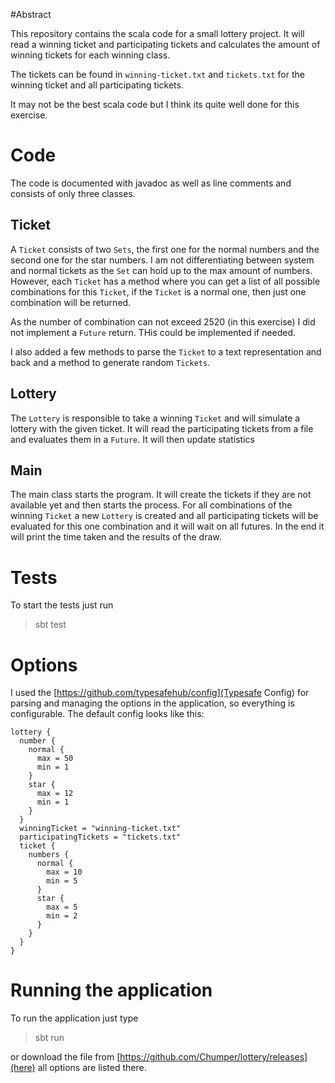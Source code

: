 #Abstract 

This repository contains the scala code for a small lottery project.
It will read a winning ticket and participating tickets and calculates the amount of winning tickets for each winning class.

The tickets can be found in `winning-ticket.txt` and `tickets.txt` for the winning ticket and all participating tickets.

It may not be the best scala code but I think its quite well done for this exercise.

# Code

The code is documented with javadoc as well as line comments and consists of only three classes.

## Ticket

A `Ticket` consists of two `Sets`, the first one for the normal numbers and the second one for the star numbers.
I am not differentiating between system and normal tickets as the `Set` can hold up to the max amount of numbers.
However, each `Ticket` has a method where you can get a list of all possible combinations for this `Ticket`, if the `Ticket` is a normal one, then just one combination will be returned.
 
As the number of combination can not exceed 2520 (in this exercise) I did not implement a `Future` return. THis could be implemented if needed.

I also added a few methods to parse the `Ticket` to a text representation and back and a method to generate random `Tickets`.
 
## Lottery

The `Lottery` is responsible to take a winning `Ticket` and will simulate a lottery with the given ticket.
It will read the participating tickets from a file and evaluates them in a `Future`. It will then update statistics

## Main

The main class starts the program. It will create the tickets if they are not available yet and then starts the process.
For all combinations of the winning `Ticket` a new `Lottery` is created and all participating tickets will be evaluated for this one combination and it will wait on all futures.
In the end it will print the time taken and the results of the draw.

# Tests

To start the tests just run 

> sbt test

# Options

I used the [https://github.com/typesafehub/config](Typesafe Config) for parsing and managing the options in the application, so everything is configurable.
The default config looks like this:
```hocon
lottery {
  number {
    normal {
      max = 50
      min = 1
    }
    star {
      max = 12
      min = 1
    }
  }
  winningTicket = "winning-ticket.txt"
  participatingTickets = "tickets.txt"
  ticket {
    numbers {
      normal {
        max = 10
        min = 5
      }
      star {
        max = 5
        min = 2
      }
    }
  }
}
```

# Running the application

To run the application just type 
> sbt run

or download the file from [https://github.com/Chumper/lottery/releases](here) all options are listed there.
